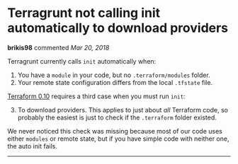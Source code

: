 # Terragrunt not calling init automatically to download providers

**brikis98** commented *Mar 20, 2018*

Terragrunt currently calls `init` automatically when:

1. You have a `module` in your code, but no `.terraform/modules` folder.
1. Your remote state configuration differs from the local `.tfstate` file.

[Terraform 0.10](https://www.terraform.io/upgrade-guides/0-10.html) requires a third case when you must run `init`:

3. To download providers. This applies to just about _all_ Terraform code, so probably the easiest is just to check if the `.terraform` folder existed. 

We never noticed this check was missing because most of our code uses either `modules` or remote state, but if you have simple code with neither one, the auto init fails.
<br />
***


